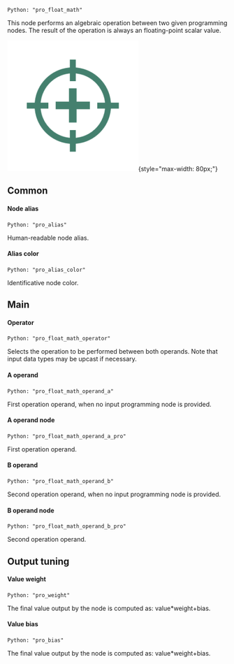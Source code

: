 `Python: "pro_float_math"`

This node performs an algebraic operation between two given programming nodes. The result of the operation is always an floating-point scalar value.

![Icon](pro_float_math_swatch.png "Icon"){style="max-width: 80px;"}

## Common

#### Node alias
`Python: "pro_alias"`

Human-readable node alias.

#### Alias color
`Python: "pro_alias_color"`

Identificative node color.

## Main

#### Operator
`Python: "pro_float_math_operator"`

Selects the operation to be performed between both operands. Note that input data types may be upcast if necessary.

#### A operand
`Python: "pro_float_math_operand_a"`

First operation operand, when no input programming node is provided.

#### A operand node
`Python: "pro_float_math_operand_a_pro"`

First operation operand.

#### B operand
`Python: "pro_float_math_operand_b"`

Second operation operand, when no input programming node is provided.

#### B operand node
`Python: "pro_float_math_operand_b_pro"`

Second operation operand.

## Output tuning

#### Value weight
`Python: "pro_weight"`

The final value output by the node is computed as: value*weight+bias.

#### Value bias
`Python: "pro_bias"`

The final value output by the node is computed as: value*weight+bias.

